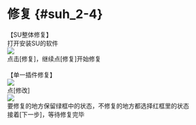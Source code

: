 # 修复 {#suh_2-4}
【SU整体修复】<br>
打开安装SU的软件<br>
![](https://github.com/LiyroPen/SAO_Utils_help/tree/master/Images/2-4-1.jpg)<br>
点击[修复]，继续点[修复]开始修复<br><br>
【单一插件修复】<br>
![](https://github.com/LiyroPen/SAO_Utils_help/tree/master/Images/2-4-2.jpg)<br>
点[修改]<br>
![](https://github.com/LiyroPen/SAO_Utils_help/tree/master/Images/2-4-3.jpg)<br>
要修复的地方保留绿框中的状态，不修复的地方都选择红框里的状态<br>
接着[下一步]，等待修复完毕
